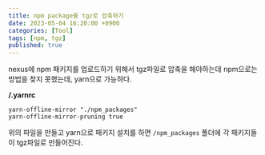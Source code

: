 ```yaml
---
title: npm package를 tgz로 압축하기
date: 2023-05-04 16:20:00 +0900
categories: [Tool]
tags: [npm, tgz]
published: true
---
```


nexus에 npm 패키지를 업로드하기 위해서 tgz파일로 압축을 해야하는데 npm으로는 방법을 찾지 못했는데, yarn으로 가능하다.

**/.yarnrc**

```properties
yarn-offline-mirror "./npm_packages"
yarn-offline-mirror-pruning true
```

위의 파일을 만들고 yarn으로 패키지 설치를 하면 `/npm_packages` 폴더에 각 패키지들이 tgz파일로 만들어진다.

